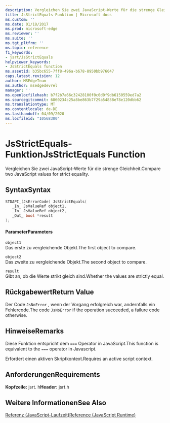 ```yaml
---
description: Vergleichen Sie zwei JavaScript-Werte für die strenge Gleichheit.
title: JsStrictEquals-Funktion | Microsoft docs
ms.custom: ''
ms.date: 01/18/2017
ms.prod: microsoft-edge
ms.reviewer: ''
ms.suite: ''
ms.tgt_pltfrm: ''
ms.topic: reference
f1_keywords:
- jsrt/JsStrictEquals
helpviewer_keywords:
- JsStrictEquals function
ms.assetid: b35bc655-7ff8-496a-b678-8950bb976047
caps.latest.revision: 12
author: MSEdgeTeam
ms.author: msedgedevrel
manager: ''
ms.openlocfilehash: b7f2b7a66c32428100f0c0d0f9db6150559ed7a2
ms.sourcegitcommit: 6860234c25a8be863b7f29a54838e78e120dbb62
ms.translationtype: MT
ms.contentlocale: de-DE
ms.lasthandoff: 04/09/2020
ms.locfileid: "10568300"
---
```

# <span data-ttu-id="cd296-103">JsStrictEquals-Funktion</span><span class="sxs-lookup"><span data-stu-id="cd296-103">JsStrictEquals Function</span></span>
<span data-ttu-id="cd296-104">Vergleichen Sie zwei JavaScript-Werte für die strenge Gleichheit.</span><span class="sxs-lookup"><span data-stu-id="cd296-104">Compare two JavaScript values for strict equality.</span></span>  
  
## <span data-ttu-id="cd296-105">Syntax</span><span class="sxs-lookup"><span data-stu-id="cd296-105">Syntax</span></span>  
  
```cpp  
STDAPI_(JsErrorCode) JsStrictEquals(  
   _In_ JsValueRef object1,  
   _In_ JsValueRef object2,  
   _Out_ bool *result  
);  
```  
  
#### <span data-ttu-id="cd296-106">Parameter</span><span class="sxs-lookup"><span data-stu-id="cd296-106">Parameters</span></span>  
 `object1`  
 <span data-ttu-id="cd296-107">Das erste zu vergleichende Objekt.</span><span class="sxs-lookup"><span data-stu-id="cd296-107">The first object to compare.</span></span>  
  
 `object2`  
 <span data-ttu-id="cd296-108">Das zweite zu vergleichende Objekt.</span><span class="sxs-lookup"><span data-stu-id="cd296-108">The second object to compare.</span></span>  
  
 `result`  
 <span data-ttu-id="cd296-109">Gibt an, ob die Werte strikt gleich sind.</span><span class="sxs-lookup"><span data-stu-id="cd296-109">Whether the values are strictly equal.</span></span>  
  
## <span data-ttu-id="cd296-110">Rückgabewert</span><span class="sxs-lookup"><span data-stu-id="cd296-110">Return Value</span></span>  
 <span data-ttu-id="cd296-111">Der Code `JsNoError` , wenn der Vorgang erfolgreich war, andernfalls ein Fehlercode.</span><span class="sxs-lookup"><span data-stu-id="cd296-111">The code `JsNoError` if the operation succeeded, a failure code otherwise.</span></span>  
  
## <span data-ttu-id="cd296-112">Hinweise</span><span class="sxs-lookup"><span data-stu-id="cd296-112">Remarks</span></span>  
 <span data-ttu-id="cd296-113">Diese Funktion entspricht dem `===` Operator in JavaScript.</span><span class="sxs-lookup"><span data-stu-id="cd296-113">This function is equivalent to the `===` operator in Javascript.</span></span>  
  
 <span data-ttu-id="cd296-114">Erfordert einen aktiven Skriptkontext.</span><span class="sxs-lookup"><span data-stu-id="cd296-114">Requires an active script context.</span></span>  
  
## <span data-ttu-id="cd296-115">Anforderungen</span><span class="sxs-lookup"><span data-stu-id="cd296-115">Requirements</span></span>  
 <span data-ttu-id="cd296-116">**Kopfzeile:** jsrt. h</span><span class="sxs-lookup"><span data-stu-id="cd296-116">**Header:** jsrt.h</span></span>  
  
## <span data-ttu-id="cd296-117">Weitere Informationen</span><span class="sxs-lookup"><span data-stu-id="cd296-117">See Also</span></span>  
 [<span data-ttu-id="cd296-118">Referenz (JavaScript-Laufzeit)</span><span class="sxs-lookup"><span data-stu-id="cd296-118">Reference (JavaScript Runtime)</span></span>](../chakra-hosting/reference-javascript-runtime.md)